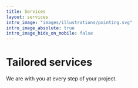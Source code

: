 ```yaml
---
title: Services
layout: services
intro_image: "images/illustrations/pointing.svg"
intro_image_absolute: true
intro_image_hide_on_mobile: false
---
```


# Tailored services 

We are with you at every step of your project.
